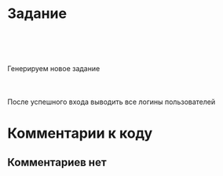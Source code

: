 <h1> Задание</h1>
<br></br>
<br></br>
Генерируем новое задание
<br></br>
<br></br>
После успешного входа выводить все логины пользователей
<h1> Комментарии к коду</h1>
<h2>Комментариев нет</h2>
